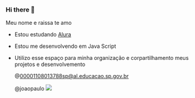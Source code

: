 ### Hi there 👋

Meu nome e raissa te amo

- Estou estudando [Alura](https://www.alura.com.br)
- Estou me desenvolvendo em Java Script
- Utilizo esse espaço para minha organização e corpartilhamento meus projetos e desenvolvemento

  @00001108013788sp@al.educacao.sp.gov.br

  @joaopaulo
  ![](https://media1.tenor.com/m/0cXWFV4mhtYAAAAd/huge-hug-bromance.gif-)
  
